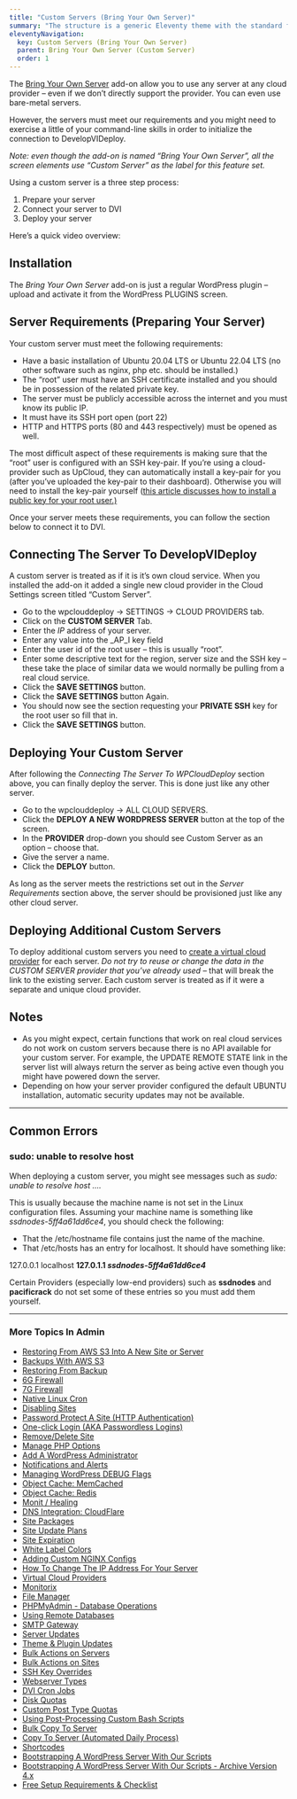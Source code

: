 ```yaml
---
title: "Custom Servers (Bring Your Own Server)"
summary: "The structure is a generic Eleventy theme with the standard folder and file names."
eleventyNavigation:
  key: Custom Servers (Bring Your Own Server)
  parent: Bring Your Own Server (Custom Server)
  order: 1
---
```

The [Bring Your Own Server](https://web.archive.org/web/20240304150410/https://wpclouddeploy.com/downloads/bring-your-own-server/) add-on allow you to use any server at any cloud provider – even if we don’t directly support the provider. You can even use bare-metal servers.

However, the servers must meet our requirements and you might need to exercise a little of your command-line skills in order to initialize the connection to DevelopVIDeploy.

_Note: even though the add-on is named “Bring Your Own Server”, all the screen elements use “Custom Server” as the label for this feature set._

Using a custom server is a three step process:

1.  Prepare your server
2.  Connect your server to DVI
3.  Deploy your server

Here’s a quick video overview:

## Installation

The _Bring Your Own Server_ add-on is just a regular WordPress plugin – upload and activate it from the WordPress PLUGINS screen.

## Server Requirements (Preparing Your Server)

Your custom server must meet the following requirements:

*   Have a basic installation of Ubuntu 20.04 LTS or Ubuntu 22.04 LTS (no other software such as nginx, php etc. should be installed.)
*   The “root” user must have an SSH certificate installed and you should be in possession of the related private key.
*   The server must be publicly accessible across the internet and you must know its public IP.
*   It must have its SSH port open (port 22)
*   HTTP and HTTPS ports (80 and 443 respectively) must be opened as well.

The most difficult aspect of these requirements is making sure that the “root” user is configured with an SSH key-pair. If you’re using a cloud-provider such as UpCloud, they can automatically install a key-pair for you (after you’ve uploaded the key-pair to their dashboard). Otherwise you will need to install the key-pair yourself ([this article discusses how to install a public key for your root user.)](https://web.archive.org/web/20240304150410/https://wpclouddeploy.com/add-your-existing-ssh-key-to-the-root-user-account/)

Once your server meets these requirements, you can follow the section below to connect it to DVI.

## Connecting The Server To DevelopVIDeploy

A custom server is treated as if it is it’s own cloud service. When you installed the add-on it added a single new cloud provider in the Cloud Settings screen titled “Custom Server”.

*   Go to the wpclouddeploy → SETTINGS → CLOUD PROVIDERS tab.
*   Click on the **CUSTOM SERVER** Tab.
*   Enter the _IP_ address of your server.
*   Enter any value into the _AP_I key field
*   Enter the user id of the root user – this is usually “root”.
*   Enter some descriptive text for the region, server size and the SSH key – these take the place of similar data we would normally be pulling from a real cloud service.
*   Click the **SAVE SETTINGS** button.
*   Click the **SAVE SETTINGS** button Again.
*   You should now see the section requesting your **PRIVATE SSH** key for the root user so fill that in.
*   Click the **SAVE SETTINGS** button.

## Deploying Your Custom Server

After following the _Connecting The Server To WPCloudDeploy_ section above, you can finally deploy the server. This is done just like any other server.

*   Go to the wpclouddeploy → ALL CLOUD SERVERS.
*   Click the **DEPLOY A NEW WORDPRESS SERVER** button at the top of the screen.
*   In the **PROVIDER** drop-down you should see Custom Server as an option – choose that.
*   Give the server a name.
*   Click the **DEPLOY** button.

As long as the server meets the restrictions set out in the _Server Requirements_ section above, the server should be provisioned just like any other cloud server.

## Deploying Additional Custom Servers

To deploy additional custom servers you need to [create a virtual cloud provider](https://web.archive.org/web/20240304150410/https://wpclouddeploy.com/documentation/wpcloud-deploy-admin/virtual-cloud-providers/) for each server. _Do not try to reuse or change the data in the CUSTOM SERVER provider that you’ve already used_ – that will break the link to the existing server. Each custom server is treated as if it were a separate and unique cloud provider.

## Notes

*   As you might expect, certain functions that work on real cloud services do not work on custom servers because there is no API available for your custom server. For example, the UPDATE REMOTE STATE link in the server list will always return the server as being active even though you might have powered down the server.
*   Depending on how your server provider configured the default UBUNTU installation, automatic security updates may not be available.

- - -

## Common Errors

### sudo: unable to resolve host

When deploying a custom server, you might see messages such as _sudo: unable to resolve host …._

This is usually because the machine name is not set in the Linux configuration files. Assuming your machine name is something like _ssdnodes-5ff4a61dd6ce4_, you should check the following:

*   That the /etc/hostname file contains just the name of the machine.
*   That /etc/hosts has an entry for localhost. It should have something like:

127.0.0.1 localhost
**127.0.1.1 _ssdnodes-5ff4a61dd6ce4_**

Certain Providers (especially low-end providers) such as **ssdnodes** and **pacificrack** do not set some of these entries so you must add them yourself.

- - -

### More Topics In Admin

*   [Restoring From AWS S3 Into A New Site or Server](https://web.archive.org/web/20240304150410/https://wpclouddeploy.com/documentation/tips-techniques-education/restoring-from-s3-into-a-new-site-or-server/)
*   [Backups With AWS S3](https://web.archive.org/web/20240304150410/https://wpclouddeploy.com/documentation/wpcloud-deploy-admin/backups-with-aws-s3/)
*   [Restoring From Backup](https://web.archive.org/web/20240304150410/https://wpclouddeploy.com/documentation/wpcloud-deploy-admin/restoring-from-backup/)
*   [6G Firewall](https://web.archive.org/web/20240304150410/https://wpclouddeploy.com/documentation/wpcloud-deploy-admin/6g-firewall/)
*   [7G Firewall](https://web.archive.org/web/20240304150410/https://wpclouddeploy.com/documentation/wpcloud-deploy-admin/7g-firewall/)
*   [Native Linux Cron](https://web.archive.org/web/20240304150410/https://wpclouddeploy.com/documentation/wpcloud-deploy-admin/native-linux-cron/)
*   [Disabling Sites](https://web.archive.org/web/20240304150410/https://wpclouddeploy.com/documentation/wpcloud-deploy-admin/disabling-sites/)
*   [Password Protect A Site (HTTP Authentication)](https://web.archive.org/web/20240304150410/https://wpclouddeploy.com/documentation/wpcloud-deploy-admin/add-basic-password-protection-to-a-site-http-authentication/)
*   [One-click Login (AKA Passwordless Logins)](https://web.archive.org/web/20240304150410/https://wpclouddeploy.com/documentation/wpcloud-deploy-admin/one-click-login-aka-passwordless-logins/)
*   [Remove/Delete Site](https://web.archive.org/web/20240304150410/https://wpclouddeploy.com/documentation/wpcloud-deploy-admin/remove-delete-site/)
*   [Manage PHP Options](https://web.archive.org/web/20240304150410/https://wpclouddeploy.com/documentation/wpcloud-deploy-admin/manage-php-options/)
*   [Add A WordPress Administrator](https://web.archive.org/web/20240304150410/https://wpclouddeploy.com/documentation/wpcloud-deploy-admin/add-a-wordpress-administrator/)
*   [Notifications and Alerts](https://web.archive.org/web/20240304150410/https://wpclouddeploy.com/documentation/wpcloud-deploy-admin/notifications/)
*   [Managing WordPress DEBUG Flags](https://web.archive.org/web/20240304150410/https://wpclouddeploy.com/documentation/wpcloud-deploy-admin/managing-wordpress-debug-flags/)
*   [Object Cache: MemCached](https://web.archive.org/web/20240304150410/https://wpclouddeploy.com/documentation/wpcloud-deploy-admin/object-cache-memcached/)
*   [Object Cache: Redis](https://web.archive.org/web/20240304150410/https://wpclouddeploy.com/documentation/wpcloud-deploy-admin/object-cache-redis/)
*   [Monit / Healing](https://web.archive.org/web/20240304150410/https://wpclouddeploy.com/documentation/wpcloud-deploy-admin/monit-healing/)
*   [DNS Integration: CloudFlare](https://web.archive.org/web/20240304150410/https://wpclouddeploy.com/documentation/wpcloud-deploy-admin/dns-integration-cloudflare/)
*   [Site Packages](https://web.archive.org/web/20240304150410/https://wpclouddeploy.com/documentation/wpcloud-deploy-admin/site-packages/)
*   [Site Update Plans](https://web.archive.org/web/20240304150410/https://wpclouddeploy.com/documentation/wpcloud-deploy-admin/site-update-plans/)
*   [Site Expiration](https://web.archive.org/web/20240304150410/https://wpclouddeploy.com/documentation/wpcloud-deploy-admin/site-expiration/)
*   [White Label Colors](https://web.archive.org/web/20240304150410/https://wpclouddeploy.com/documentation/wpcloud-deploy-admin/white-label-colors/)
*   [Adding Custom NGINX Configs](https://web.archive.org/web/20240304150410/https://wpclouddeploy.com/documentation/wpcloud-deploy-admin/adding-custom-nginx-configs/)
*   [How To Change The IP Address For Your Server](https://web.archive.org/web/20240304150410/https://wpclouddeploy.com/documentation/wpcloud-deploy-admin/how-to-change-the-ip-address-for-your-server/)
*   [Virtual Cloud Providers](https://web.archive.org/web/20240304150410/https://wpclouddeploy.com/documentation/wpcloud-deploy-admin/virtual-cloud-providers/)
*   [Monitorix](https://web.archive.org/web/20240304150410/https://wpclouddeploy.com/documentation/wpcloud-deploy-admin/monitorix/)
*   [File Manager](https://web.archive.org/web/20240304150410/https://wpclouddeploy.com/documentation/wpcloud-deploy-admin/file-manager/)
*   [PHPMyAdmin - Database Operations](https://web.archive.org/web/20240304150410/https://wpclouddeploy.com/documentation/wpcloud-deploy-admin/phpmyadmin-database-operations/)
*   [Using Remote Databases](https://web.archive.org/web/20240304150410/https://wpclouddeploy.com/documentation/wpcloud-deploy-admin/using-remote-databases/)
*   [SMTP Gateway](https://web.archive.org/web/20240304150410/https://wpclouddeploy.com/documentation/wpcloud-deploy-admin/smtp-gateway/)
*   [Server Updates](https://web.archive.org/web/20240304150410/https://wpclouddeploy.com/documentation/wpcloud-deploy-admin/server-updates/)
*   [Theme & Plugin Updates](https://web.archive.org/web/20240304150410/https://wpclouddeploy.com/documentation/wpcloud-deploy-admin/theme-plugin-updates/)
*   [Bulk Actions on Servers](https://web.archive.org/web/20240304150410/https://wpclouddeploy.com/documentation/wpcloud-deploy-admin/bulk-actions-on-servers/)
*   [Bulk Actions on Sites](https://web.archive.org/web/20240304150410/https://wpclouddeploy.com/documentation/wpcloud-deploy-admin/bulk-actions-on-sites/)
*   [SSH Key Overrides](https://web.archive.org/web/20240304150410/https://wpclouddeploy.com/documentation/wpcloud-deploy-admin/ssh-key-overrides/)
*   [Webserver Types](https://web.archive.org/web/20240304150410/https://wpclouddeploy.com/documentation/wpcloud-deploy-admin/webserver-types/)
*   [DVI Cron Jobs](https://web.archive.org/web/20240304150410/https://wpclouddeploy.com/documentation/wpcloud-deploy-admin/wpcd-cron-jobs/)
*   [Disk Quotas](https://web.archive.org/web/20240304150410/https://wpclouddeploy.com/documentation/wpcloud-deploy-admin/disk-quotas/)
*   [Custom Post Type Quotas](https://web.archive.org/web/20240304150410/https://wpclouddeploy.com/documentation/wpcloud-deploy-admin/custom-post-type-quotas/)
*   [Using Post-Processing Custom Bash Scripts](https://web.archive.org/web/20240304150410/https://wpclouddeploy.com/documentation/wpcloud-deploy-admin/using-post-processing-custom-bash-scripts/)
*   [Bulk Copy To Server](https://web.archive.org/web/20240304150410/https://wpclouddeploy.com/documentation/wpcloud-deploy-admin/bulk-copy-to-server/)
*   [Copy To Server (Automated Daily Process)](https://web.archive.org/web/20240304150410/https://wpclouddeploy.com/documentation/wpcloud-deploy-admin/copy-to-server-automated-daily-process/)
*   [Shortcodes](https://web.archive.org/web/20240304150410/https://wpclouddeploy.com/documentation/wpcloud-deploy-admin/shortcodes/)
*   [Bootstrapping A WordPress Server With Our Scripts](https://web.archive.org/web/20240304150410/https://wpclouddeploy.com/documentation/wpcloud-deploy-admin/bootstrapping-a-wordpress-server-with-our-scripts/)
*   [Bootstrapping A WordPress Server With Our Scripts - Archive Version 4.x](https://web.archive.org/web/20240304150410/https://wpclouddeploy.com/documentation/wpcloud-deploy-admin/bootstrapping-a-wordpress-server-with-our-scripts-version-4-x/)
*   [Free Setup Requirements & Checklist](https://web.archive.org/web/20240304150410/https://wpclouddeploy.com/documentation/wpcloud-deploy-admin/free-setup-requirements-checklist/)
